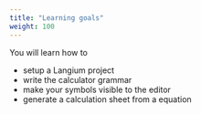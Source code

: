 ```yaml
---
title: "Learning goals"
weight: 100
---
```


You will learn how to
* setup a Langium project
* write the calculator grammar
* make your symbols visible to the editor
* generate a calculation sheet from a equation